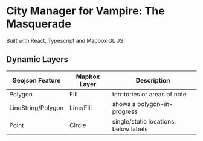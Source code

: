 # City Manager for Vampire: The Masquerade

Built with React, Typescript and Mapbox GL JS

## Dynamic Layers

| Geojson Feature | Mapbox Layer | Description |
| ----------- | ----------- | ----------- |
| Polygon | Fill | territories or areas of note |
| LineString/Polygon | Line/Fill | shows a polygon-in-progress |
| Point | Circle | single/static locations; below labels |
